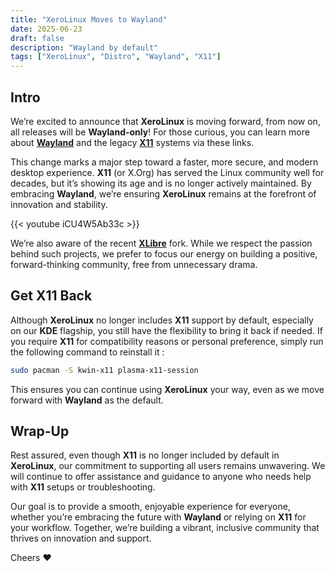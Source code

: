 ```yaml
---
title: "XeroLinux Moves to Wayland"
date: 2025-06-23
draft: false
description: "Wayland by default"
tags: ["XeroLinux", "Distro", "Wayland", "X11"]
---
```

## Intro

We’re excited to announce that **XeroLinux** is moving forward, from now on, all releases will be **Wayland-only**! For those curious, you can learn more about [**Wayland**](https://wayland.freedesktop.org) and the legacy [**X11**](https://en.wikipedia.org/wiki/X_Window_System) systems via these links.

This change marks a major step toward a faster, more secure, and modern desktop experience. **X11** (or X.Org) has served the Linux community well for decades, but it’s showing its age and is no longer actively maintained. By embracing **Wayland**, we’re ensuring **XeroLinux** remains at the forefront of innovation and stability.

{{< youtube iCU4W5Ab33c >}}

We’re also aware of the recent [**XLibre**](https://github.com/X11Libre/xserver) fork. While we respect the passion behind such projects, we prefer to focus our energy on building a positive, forward-thinking community, free from unnecessary drama.

## Get X11 Back

Although **XeroLinux** no longer includes **X11** support by default, especially on our **KDE** flagship, you still have the flexibility to bring it back if needed. If you require **X11** for compatibility reasons or personal preference, simply run the following command to reinstall it :

```Bash
sudo pacman -S kwin-x11 plasma-x11-session
```

This ensures you can continue using **XeroLinux** your way, even as we move forward with **Wayland** as the default.

## Wrap-Up

Rest assured, even though **X11** is no longer included by default in **XeroLinux**, our commitment to supporting all users remains unwavering. We will continue to offer assistance and guidance to anyone who needs help with **X11** setups or troubleshooting.

Our goal is to provide a smooth, enjoyable experience for everyone, whether you’re embracing the future with **Wayland** or relying on **X11** for your workflow. Together, we’re building a vibrant, inclusive community that thrives on innovation and support.

Cheers :heart:
